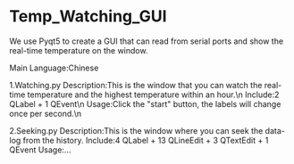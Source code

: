 # Temp_Watching_GUI
We use Pyqt5 to create a GUI that can read from serial ports and show the real-time temperature on the window.

Main Language:Chinese

1.Watching.py
Description:This is the window that you can watch the real-time temperature and the highest temperature within an hour.\n
Include:2 QLabel + 1 QEvent\n
Usage:Click the "start" button, the labels will change once per second.\n


2.Seeking.py
Description:This is the window where you can seek the data-log from the history.
Include:4 QLabel + 13 QLineEdit + 3 QTextEdit + 1 QEvent
Usage:...
